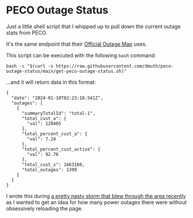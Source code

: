 # PECO Outage Status

Just a little shell script that I whipped up to pull down the current outage stats from PECO.

It's the same endpoint that their [Official Outage Map](https://secure.peco.com/FaceBook/Pages/outagemap.aspx) uses.

This script can be executed with the following `bash` command:

`bash -c "$(curl -s https://raw.githubusercontent.com/dmuth/peco-outage-status/main/get-peco-outage-status.sh)"`

...and it will return data in this format:

```
{
  "date": "2024-01-10T02:23:18.541Z",
  "outages": [
    {
      "summaryTotalId": "total-1",
      "total_cust_a": {
        "val": 120405
      },
      "total_percent_cust_a": {
        "val": 7.24
      },
      "total_percent_cust_active": {
        "val": 92.76
      },
      "total_cust_s": 1663160,
      "total_outages": 1399
    }
  ]
}
```

I wrote this during [a pretty nasty storm that blew through the area recently](https://www.nbcphiladelphia.com/weather/powerful-storm-expected-to-hit-philly-on-tuesday/3738811/)
as I wanted to get an idea for how many power outages there were without obsessively reloading the page.



